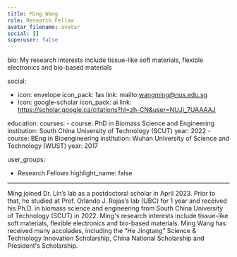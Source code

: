 ```yaml
---
title: Ming Wang
role: Research Fellow
avatar_filename: avatar
social: []
superuser: false
---
```

bio: My research interests include tissue-like soft materials, flexible electronics and bio-based materials

social:
  - icon: envelope
    icon_pack: fas
    link: mailto:wangming@nus.edu.sg
  - icon: google-scholar
    icon_pack: ai
    link: https://scholar.google.ca/citations?hl=zh-CN&user=NUJj_7UAAAAJ

education:
  courses:
    - course: PhD in Biomass Science and Engineering
      institution: South China University of Technology (SCUT)
      year: 2022
    - course: BEng in Bioengineering
      institution: Wuhan University of Science and Technology (WUST)
      year: 2017

user_groups:
  - Research Fellows
highlight_name: false

---
Ming joined Dr. Lin’s lab as a postdoctoral scholar in April 2023. Prior to that, he studied at Prof. ‪Orlando J. Rojas’s lab (UBC) for 1 year and received his Ph.D. in biomass science and engineering from South China University of Technology (SCUT) in 2022. Ming's research interests include tissue-like soft materials, flexible electronics and bio-based materials. Ming Wang has received many accolades, including the “He Jingtang” Science & Technology Innovation Scholarship, China National Scholarship and President's Scholarship.
